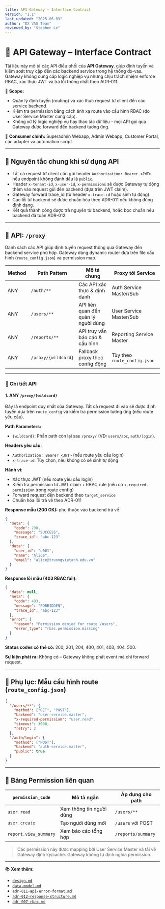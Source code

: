 ```yaml
---
title: API Gateway – Interface Contract
version: "1.1"
last_updated: "2025-06-03"
author: "DX VAS Team"
reviewed_by: "Stephen Le"
---
```

# 📘 API Gateway – Interface Contract

Tài liệu này mô tả các API điều phối của **API Gateway**, giúp định tuyến và kiểm soát truy cập đến các backend service trong hệ thống dx-vas. Gateway không cung cấp logic nghiệp vụ nhưng chịu trách nhiệm enforce RBAC, xác thực JWT và trả lỗi thống nhất theo ADR-011.

📌 **Scope:**

* Quản lý định tuyến (routing) và xác thực request từ client đến các service backend.
* Kiểm tra permission bằng cách ánh xạ route vào cấu hình RBAC (do User Service Master cung cấp).
* Không xử lý logic nghiệp vụ hay thao tác dữ liệu – mọi API gọi qua Gateway được forward đến backend tương ứng.

👥 **Consumer chính:** Superadmin Webapp, Admin Webapp, Customer Portal, các adapter và automation script.

---

## 🔧 Nguyên tắc chung khi sử dụng API

- Tất cả request từ client cần gửi header `Authorization: Bearer <JWT>` nếu endpoint không đánh dấu là `public`.
- Header `x-tenant-id`, `x-user-id`, `x-permissions` sẽ được Gateway tự động thêm vào request gửi đến backend (dựa trên JWT claim).
- Gateway forward trace_id (từ header `x-trace-id` hoặc sinh tự động).
- Các lỗi từ backend sẽ được chuẩn hóa theo ADR-011 nếu không đúng định dạng.
- Kết quả thành công được trả nguyên từ backend, hoặc bọc chuẩn nếu backend đã tuân ADR-012.

---

## 📌 API: `/proxy`

Danh sách các API giúp định tuyến request thông qua Gateway đến backend service phù hợp. Gateway dùng dynamic router dựa trên file cấu hình (`route_config.json`) và permission map.

| Method | Path Pattern        | Mô tả chung                          | Proxy tới Service            |
|--------|----------------------|--------------------------------------|------------------------------|
| ANY    | `/auth/**`           | Các API xác thực & định danh         | Auth Service Master/Sub      |
| ANY    | `/users/**`          | API liên quan đến quản lý người dùng | User Service Master/Sub      |
| ANY    | `/reports/**`        | API truy vấn báo cáo & cấu hình      | Reporting Service Master     |
| ANY    | `/proxy/{wildcard}`  | Fallback proxy theo config động      | Tùy theo `route_config.json` |

---

### 🧪 Chi tiết API

#### 1. ANY `/proxy/{wildcard}`

Đây là endpoint duy nhất của Gateway. Tất cả request đi vào sẽ được định tuyến dựa trên `route_config` và kiểm tra permission tương ứng (nếu route yêu cầu).

**Path Parameters:**

* `{wildcard}`: Phần path còn lại sau `/proxy/` (VD: `users/abc`, `auth/login`).

**Headers yêu cầu:**

* `Authorization: Bearer <JWT>` (nếu route yêu cầu login)
* `x-trace-id`: Tùy chọn, nếu không có sẽ sinh tự động

**Hành vi:**

* Xác thực JWT (nếu route yêu cầu login)
* Kiểm tra permission từ JWT claim + RBAC rule (nếu có `x-required-permission` trong route config)
* Forward request đến backend theo `target_service`
* Chuẩn hóa lỗi trả về theo ADR-011

**Response mẫu (200 OK):** phụ thuộc vào backend trả về

```json
{
  "meta": {
    "code": 200,
    "message": "SUCCESS",
    "trace_id": "abc-123"
  },
  "data": {
    "user_id": "u001",
    "name": "Alice",
    "email": "alice@truongvietanh.edu.vn"
  }
}
```

**Response lỗi mẫu (403 RBAC fail):**

```json
{
  "data": null,
  "meta": {
    "code": 403,
    "message": "FORBIDDEN",
    "trace_id": "abc-123"
  },
  "error": {
    "reason": "Permission denied for route /users",
    "error_type": "rbac.permission.missing"
  }
}
```

**Status codes có thể có:** 200, 201, 204, 400, 401, 403, 404, 500.

**Sự kiện phát ra:** Không có – Gateway không phát event mà chỉ forward request.

---

## 📌 Phụ lục: Mẫu cấu hình route (`route_config.json`)

```json
{
  "/users/**": {
    "method": ["GET", "POST"],
    "backend": "user-service.master",
    "x-required-permission": "user.read",
    "timeout": 3000,
    "retry": 2
  },
  "/auth/login": {
    "method": ["POST"],
    "backend": "auth-service.master",
    "public": true
  }
}
```

---

## 📎 Bảng Permission liên quan

| `permission_code`     | Mô tả ngắn               | Áp dụng cho path   |
| --------------------- | ------------------------ | ------------------ |
| `user.read`           | Xem thông tin người dùng | `/users/**`        |
| `user.create`         | Tạo người dùng mới       | `/users` với POST  |
| `report.view_summary` | Xem báo cáo tổng hợp     | `/reports/summary` |

> Các permission này được mapping bởi User Service Master và tải về Gateway định kỳ/cache. Gateway không tự định nghĩa permission.

---

📚 **Xem thêm:**

* [`design.md`](./design.md)
* [`data-model.md`](./data-model.md)
* [`adr-011-api-error-format.md`](../../../ADR/adr-011-api-error-format.md)
* [`adr-012-response-structure.md`](../../../ADR/adr-012-response-structure.md)
* [`adr-007-rbac.md`](../../../ADR/adr-007-rbac.md)
